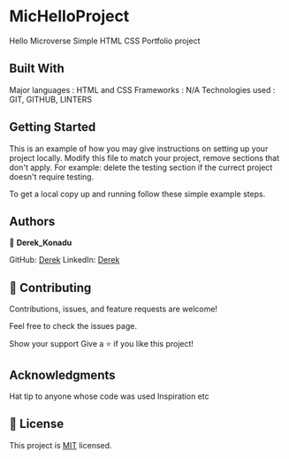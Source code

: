 # MicHelloProject
Hello Microverse
Simple HTML CSS  Portfolio project

## Built With
Major languages : HTML and CSS
Frameworks : N/A
Technologies used : GIT, GITHUB, LINTERS


## Getting Started
This is an example of how you may give instructions on setting up your project locally. Modify this file to match your project, remove sections that don't apply. For example: delete the testing section if the currect project doesn't require testing.

To get a local copy up and running follow these simple example steps.

## Authors

👤 **Derek_Konadu**

GitHub: [Derek](https://github.com/obibaadoma)
LinkedIn: [Derek](https://www.linkedin.com/in/derek-akrasi-konadu-187453151/)

## 🤝 Contributing
Contributions, issues, and feature requests are welcome!

Feel free to check the issues page.

Show your support
Give a ⭐ if you like this project!

## Acknowledgments
Hat tip to anyone whose code was used
Inspiration
etc

## 📝 License
This project is [MIT](https://github.com/obibaadoma/MicHelloProject/blob/mobileVersion/MIT.md) licensed.
